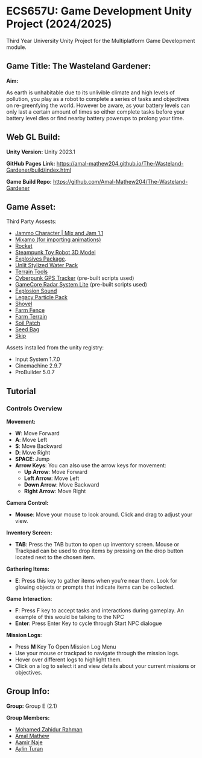 # ECS657U: Game Development Unity Project (2024/2025)
Third Year University Unity Project for the Multiplatform Game Development module.


## Game Title: The Wasteland Gardener:
__Aim:__

As earth is unhabitable due to its unlivible climate and high levels of pollution, you play as a robot to complete a series of tasks and objectives on re-greenfying the world. However be aware, as your battery levels can only last a certain amount of times so either complete tasks before your battery level dies or find nearby battery powerups to prolong your time.

## Web GL Build:
__Unity Version:__ Unity 2023.1

__GitHub Pages Link:__ https://amal-mathew204.github.io/The-Wasteland-Gardener/build/index.html

__Game Build Repo:__ https://github.com/Amal-Mathew204/The-Wasteland-Gardener

## Game Asset:
Third Party Assests:
* [Jammo Character | Mix and Jam 1.1](https://assetstore.unity.com/packages/3d/characters/jammo-character-mix-and-jam-158456?srsltid=AfmBOooTRYysbq1T2GOEt7QOrpRF8EXbNHmFyoquy1aLwUDVvBmj96DS)
* [Mixamo (for importing animations)](https://www.mixamo.com/)
* [Rocket](https://www.mixamo.com/](https://assetstore.unity.com/packages/3d/vehicles/space/rocket-cartoon-capsule-196997))
* [Steampunk Toy Robot 3D Model](https://free3d.com/3d-model/a-steampunk-toy-robot-178705.html)
* [Explosives Package](https://assetstore.unity.com/packages/3d/props/explosives-package-8093).
* [Unlit Stylized Water Pack](https://assetstore.unity.com/packages/2d/textures-materials/water/unlit-stylized-water-pack-142285)
* [Terrain Tools](https://assetstore.unity.com/packages/tools/terrain/terrain-tools-64852)
* [Cyberpunk GPS Tracker](https://www.cgtrader.com/items/3339615/download-page) (pre-built scripts used)
* [GameCore Radar System Lite](https://assetstore.unity.com/packages/tools/game-toolkits/game-core-radar-system-lite-226229) (pre-built scripts used)
* [Explosion Sound](https://mixkit.co/free-sound-effects/explosion/)
* [Legacy Particle Pack](https://assetstore.unity.com/packages/vfx/particles/legacy-particle-pack-73777)
* [Shovel](https://assetstore.unity.com/packages/3d/props/tools/rusty-black-shovel-73088)
* [Farm Fence](https://assetstore.unity.com/packages/3d/props/stylized-farm-asset-pack-small-276993)
* [Farm Terrain](https://assetstore.unity.com/packages/2d/textures-materials/floors/outdoor-ground-textures-12555)
* [Soil Patch](https://assetstore.unity.com/packages/3d/vegetation/plants/cartoon-farm-crops-79777)
* [Seed Bag](https://sketchfab.com/3d-models/seed-bag-93dfc2af49bb464f8754ed0ee1cbf912)
* [Skip](https://rigmodels.com/model.php?view=Trash_Container_1_PBR-3d-model__1e571d71692e489d9c0ca51a0b7bf8ce&searchkeyword=garbage%20container&manualsearch=1#google_vignettehttps://rigmodels.com/model.php?view=Trash_Container_1_PBR-3d-model__1e571d71692e489d9c0ca51a0b7bf8ce&searchkeyword=garbage%20container&manualsearch=1#google_vignette)

Assets installed from the unity registry: 
* Input System 1.7.0
* Cinemachine 2.9.7
* ProBuilder 5.0.7

## Tutorial
### Controls Overview

__Movement:__

* __W__: Move Forward
* __A__: Move Left
* __S__: Move Backward
* __D__: Move Right
* __SPACE__: Jump
* __Arrow Keys__: You can also use the arrow keys for movement:
  * __Up Arrow__: Move Forward
  * __Left Arrow__: Move Left
  * __Down Arrow__: Move Backward
  * __Right Arrow__: Move Right


__Camera Control:__

* __Mouse__: Move your mouse to look around. Click and drag to adjust your view.

__Inventory Screen:__
* __TAB__: Press the TAB button to open up inventory screen. Mouse or Trackpad can be used to drop items by pressing on the drop button located next to the chosen item. 

__Gathering Items:__

* __E__: Press this key to gather items when you’re near them. Look for glowing objects or prompts that indicate items can be collected.

__Game Interaction__:
* __F__: Press F key to accept tasks and interactions during gameplay. An example of this would be talking to the NPC
* __Enter__: Press Enter Key to cycle through Start NPC dialogue

__Mission Logs__:
* Press __M__ Key To Open Mission Log Menu
* Use your mouse or trackpad to navigate through the mission logs.
* Hover over different logs to highlight them.
* Click on a log to select it and view details about your current missions or objectives.

## Group Info:
__Group:__ Group E (2.1)

__Group Members:__

* [Mohamed Zahidur Rahman](https://github.com/Zahid2104)
* [Amal Mathew](https://github.com/Amal-Mathew204)
* [Aamir Naje](https://github.com/aamirnaje)
* [Aylin Turan](https://github.com/Aylinx13)
